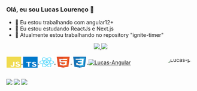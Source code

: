 ### Olá, eu sou Lucas Lourenço 👋


- 🔭 Eu estou trabalhando com angular12+
- 🌱 Eu estou estudando ReactJs e Next.js
- 🌱 Atualmente estou trabalhando no repository "ignite-timer"
<div align="center">
  <a href="https://github.com/lucas-1212">
  <img height="180em"  src="https://github-readme-stats.vercel.app/api?username=lucas-1212&show_icons=true&theme=react&include_all_commits=true&count_private=true"/>
  <img height="180rem"  src="https://github-readme-stats.vercel.app/api/top-langs/?username=lucas-1212&layout=compact&langs_count=7&theme=react"/>
</div>
<div style="display: inline_block"><br>
  <img align="center" alt="Lucas-Js" height="30" width="40" src="https://raw.githubusercontent.com/devicons/devicon/master/icons/javascript/javascript-plain.svg">
  <img align="center" alt="Lucas-Ts" height="30" width="40" src="https://raw.githubusercontent.com/devicons/devicon/master/icons/typescript/typescript-plain.svg">
  <img align="center" alt="Lucas-React" height="30" width="40" src="https://raw.githubusercontent.com/devicons/devicon/master/icons/react/react-original.svg">
  <img align="center" alt="Lucas-HTML" height="30" width="40" src="https://raw.githubusercontent.com/devicons/devicon/master/icons/html5/html5-original.svg">
  <img align="center" alt="Lucas-CSS" height="30" width="40" src="https://raw.githubusercontent.com/devicons/devicon/master/icons/css3/css3-original.svg">
  <img align="center" alt="Lucas-Angular" height="30" width="40" src="https://cdn.jsdelivr.net/gh/devicons/devicon/icons/angularjs/angularjs-original.svg">
  <img align="right" alt="Lucas-pic" height="150" style="border-radius:50px;" src="https://media.tenor.com/sHqEVx12ZVkAAAAC/mario-super.gif?width=676&height=676">
</div>
  
  ##
 
<div> 
  <a href="https://www.instagram.com/luca_pem/" target="_blank"><img src="https://img.shields.io/badge/-Instagram-%23E4405F?style=for-the-badge&logo=instagram&logoColor=white" target="_blank"></a>
  <a href = "mailto:lucaslp_santos@outlook.com"><img src="https://img.shields.io/badge/-Gmail-%23333?style=for-the-badge&logo=gmail&logoColor=white" target="_blank"></a>
  <a href="https://www.linkedin.com/in/lucas-louren%C3%A7o-b29777190/" target="_blank"><img src="https://img.shields.io/badge/-LinkedIn-%230077B5?style=for-the-badge&logo=linkedin&logoColor=white" target="_blank"></a> 
 
 
</div>
